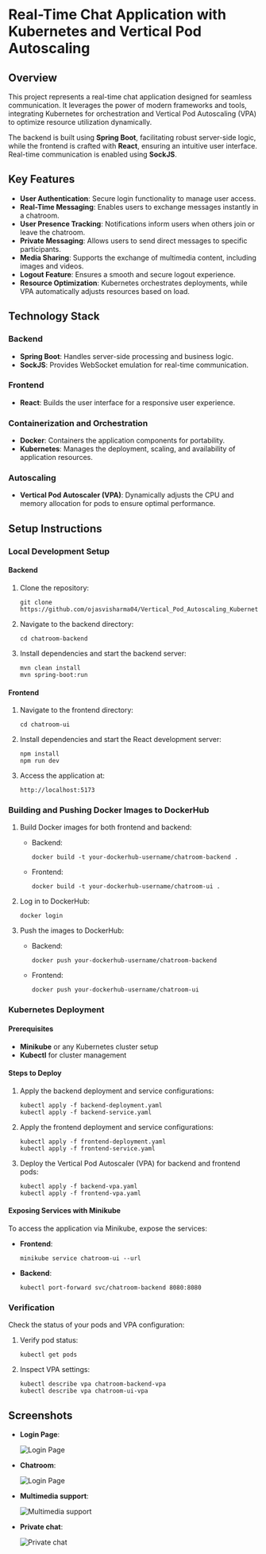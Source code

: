 # Real-Time Chat Application with Kubernetes and Vertical Pod Autoscaling

## Overview
This project represents a real-time chat application designed for seamless communication. It leverages the power of modern frameworks and tools, integrating Kubernetes for orchestration and Vertical Pod Autoscaling (VPA) to optimize resource utilization dynamically.

The backend is built using **Spring Boot**, facilitating robust server-side logic, while the frontend is crafted with **React**, ensuring an intuitive user interface. Real-time communication is enabled using **SockJS**.

## Key Features

- **User Authentication**: Secure login functionality to manage user access.
- **Real-Time Messaging**: Enables users to exchange messages instantly in a chatroom.
- **User Presence Tracking**: Notifications inform users when others join or leave the chatroom.
- **Private Messaging**: Allows users to send direct messages to specific participants.
- **Media Sharing**: Supports the exchange of multimedia content, including images and videos.
- **Logout Feature**: Ensures a smooth and secure logout experience.
- **Resource Optimization**: Kubernetes orchestrates deployments, while VPA automatically adjusts resources based on load.

## Technology Stack

### Backend
- **Spring Boot**: Handles server-side processing and business logic.
- **SockJS**: Provides WebSocket emulation for real-time communication.

### Frontend
- **React**: Builds the user interface for a responsive user experience.

### Containerization and Orchestration
- **Docker**: Containers the application components for portability.
- **Kubernetes**: Manages the deployment, scaling, and availability of application resources.

### Autoscaling
- **Vertical Pod Autoscaler (VPA)**: Dynamically adjusts the CPU and memory allocation for pods to ensure optimal performance.

## Setup Instructions

### Local Development Setup

#### Backend
1. Clone the repository:
   ```
   git clone https://github.com/ojasvisharma04/Vertical_Pod_Autoscaling_Kubernetes.git
   ```
2. Navigate to the backend directory:
   ```
   cd chatroom-backend
   ```
3. Install dependencies and start the backend server:
   ```
   mvn clean install
   mvn spring-boot:run
   ```

#### Frontend
1. Navigate to the frontend directory:
   ```
   cd chatroom-ui
   ```
2. Install dependencies and start the React development server:
   ```
   npm install
   npm run dev
   ```
3. Access the application at:
   ```
   http://localhost:5173
   ```

### Building and Pushing Docker Images to DockerHub

1. Build Docker images for both frontend and backend:
   - Backend:
     ```
     docker build -t your-dockerhub-username/chatroom-backend .
     ```
   - Frontend:
     ```
     docker build -t your-dockerhub-username/chatroom-ui .
     ```

2. Log in to DockerHub:
   ```
   docker login
   ```

3. Push the images to DockerHub:
   - Backend:
     ```
     docker push your-dockerhub-username/chatroom-backend
     ```
   - Frontend:
     ```
     docker push your-dockerhub-username/chatroom-ui
     ```

### Kubernetes Deployment

#### Prerequisites
- **Minikube** or any Kubernetes cluster setup
- **Kubectl** for cluster management

#### Steps to Deploy
1. Apply the backend deployment and service configurations:
   ```
   kubectl apply -f backend-deployment.yaml
   kubectl apply -f backend-service.yaml
   ```
2. Apply the frontend deployment and service configurations:
   ```
   kubectl apply -f frontend-deployment.yaml
   kubectl apply -f frontend-service.yaml
   ```
3. Deploy the Vertical Pod Autoscaler (VPA) for backend and frontend pods:
   ```
   kubectl apply -f backend-vpa.yaml
   kubectl apply -f frontend-vpa.yaml
   ```

#### Exposing Services with Minikube
To access the application via Minikube, expose the services:

- **Frontend**:
  ```
  minikube service chatroom-ui --url
  ```

- **Backend**:
  ```
  kubectl port-forward svc/chatroom-backend 8080:8080
  ```

### Verification
Check the status of your pods and VPA configuration:

1. Verify pod status:
   ```
   kubectl get pods
   ```

2. Inspect VPA settings:
   ```
   kubectl describe vpa chatroom-backend-vpa
   kubectl describe vpa chatroom-ui-vpa
   ```

## Screenshots
- **Login Page**: 
  
  ![Login Page](img/1.gif)

- **Chatroom**:   

  ![Login Page](img/2.png)

- **Multimedia support**: 

  ![Multimedia support](img/4.png)

- **Private chat**: 

  ![Private chat](img/3.png)


